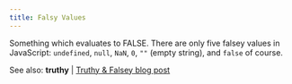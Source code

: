 ```yaml
---
title: Falsy Values
---
```

Something which evaluates to FALSE. There are only five falsey values in JavaScript: `undefined`, `null`, `NaN`, `0`, `""` (empty string), and `false` of course.

See also: <a>**truthy**</a> | <a href='http://james.padolsey.com/javascript/truthy-falsey/' target='_blank' rel='nofollow'>Truthy & Falsey blog post</a>
